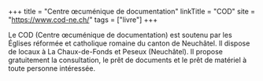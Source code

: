 +++
title = "Centre œcuménique de documentation"
linkTitle = "COD"
site = "https://www.cod-ne.ch/"
tags = ["livre"]
+++

Le COD (Centre œcuménique de documentation) est soutenu par les Églises réformée et catholique romaine du canton de Neuchâtel. Il dispose de locaux à La Chaux-de-Fonds et Peseux (Neuchâtel). Il propose gratuitement la consultation, le prêt de documents et le prêt de matériel à toute personne intéressée.
